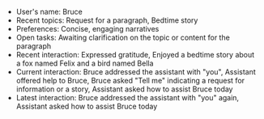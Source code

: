 - User's name: Bruce
- Recent topics: Request for a paragraph, Bedtime story
- Preferences: Concise, engaging narratives
- Open tasks: Awaiting clarification on the topic or content for the paragraph
- Recent interaction: Expressed gratitude, Enjoyed a bedtime story about a fox named Felix and a bird named Bella
- Current interaction: Bruce addressed the assistant with "you", Assistant offered help to Bruce, Bruce asked "Tell me" indicating a request for information or a story, Assistant asked how to assist Bruce today
- Latest interaction: Bruce addressed the assistant with "you" again, Assistant asked how to assist Bruce today